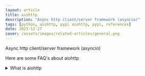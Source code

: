 ```yaml
---
layout: article
title: aiohttp
description: "Async http client/server framework (asyncio)"
tags: [python, aiohttp, pypi aiohttp, pypi, references]
date: 2023-12-27
cover: /assets/images/related-articles/general.png
---
```


Async http client/server framework (asyncio)

Here are some FAQ's about aiohttp
<details>
<summary>What is aiohttp</summary>
Async http client/server framework (asyncio)
</details>
